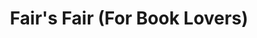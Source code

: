 ---
title: "Fair's Fair (For Book Lovers)"
url: /calgary/fairs-fair-for-book-lovers/
shop: books
---